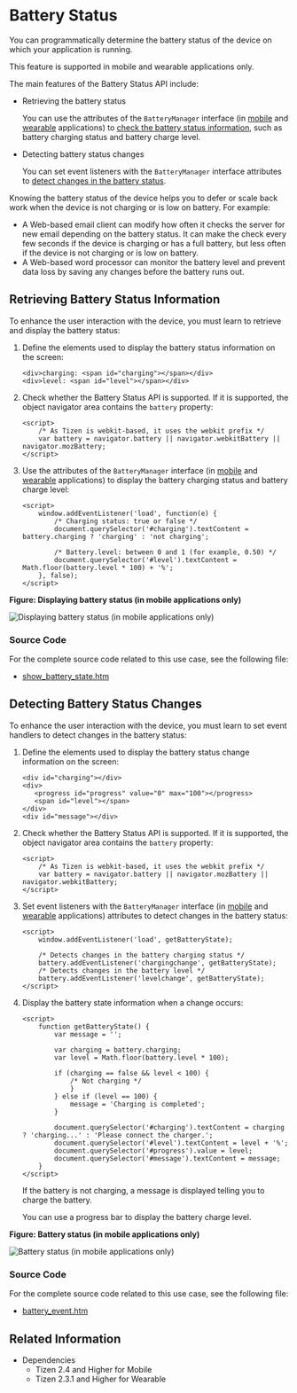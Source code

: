 # Battery Status

You can programmatically determine the battery status of the device on which your application is running.

This feature is supported in mobile and wearable applications only.

The main features of the Battery Status API include:

- Retrieving the battery status   

  You can use the attributes of the `BatteryManager` interface (in [mobile](https://www.w3.org/TR/2016/CR-battery-status-20160707/#the-batterymanager-interface) and [wearable](http://www.w3.org/TR/2012/CR-battery-status-20120508/#batterymanager-interface) applications) to [check the battery status information](#retrieving-battery-status-information), such as battery charging status and battery charge level.

- Detecting battery status changes

  You can set event listeners with the `BatteryManager` interface attributes to [detect changes in the battery status](#detecting-battery-status-changes).

Knowing the battery status of the device helps you to defer or scale back work when the device is not charging or is low on battery. For example:

- A Web-based email client can modify how often it checks the server for new email depending on the battery status. It can make the check every few seconds if the device is charging or has a full battery, but less often if the device is not charging or is low on battery.
- A Web-based word processor can monitor the battery level and prevent data loss by saving any changes before the battery runs out.

## Retrieving Battery Status Information

To enhance the user interaction with the device, you must learn to retrieve and display the battery status:

1. Define the elements used to display the battery status information on the screen:

   ```
   <div>charging: <span id="charging"></span></div>
   <div>level: <span id="level"></span></div>
   ```

2. Check whether the Battery Status API is supported. If it is supported, the object navigator area contains the `battery` property:

   ```
   <script>
       /* As Tizen is webkit-based, it uses the webkit prefix */
       var battery = navigator.battery || navigator.webkitBattery || navigator.mozBattery;
   </script>
   ```

3. Use the attributes of the `BatteryManager` interface (in [mobile](https://www.w3.org/TR/2016/CR-battery-status-20160707/#the-batterymanager-interface) and [wearable](http://www.w3.org/TR/2012/CR-battery-status-20120508/#batterymanager-interface) applications) to display the battery charging status and battery charge level:

   ```
   <script>
       window.addEventListener('load', function(e) {
           /* Charging status: true or false */
           document.querySelector('#charging').textContent = battery.charging ? 'charging' : 'not charging';

           /* Battery.level: between 0 and 1 (for example, 0.50) */
           document.querySelector('#level').textContent = Math.floor(battery.level * 100) + '%';
       }, false);
   </script>
   ```

**Figure: Displaying battery status (in mobile applications only)**

![Displaying battery status (in mobile applications only)](./media/charging_battery.png)

### Source Code

For the complete source code related to this use case, see the following file:

- [show_battery_state.htm](http://download.tizen.org/misc/examples/w3c_html5/device/battery_status_api)

## Detecting Battery Status Changes

To enhance the user interaction with the device, you must learn to set event handlers to detect changes in the battery status:

1. Define the elements used to display the battery status change information on the screen:

   ```
   <div id="charging"></div>
   <div>
      <progress id="progress" value="0" max="100"></progress>
      <span id="level"></span>
   </div>
   <div id="message"></div>
   ```

2. Check whether the Battery Status API is supported. If it is supported, the object navigator area contains the `battery` property:

   ```
   <script>
       /* As Tizen is webkit-based, it uses the webkit prefix */
       var battery = navigator.battery || navigator.mozBattery || navigator.webkitBattery;
   </script>
   ```

3. Set event listeners with the `BatteryManager` interface (in [mobile](https://www.w3.org/TR/2016/CR-battery-status-20160707/#the-batterymanager-interface) and [wearable](http://www.w3.org/TR/2012/CR-battery-status-20120508/#batterymanager-interface) applications) attributes to detect changes in the battery status:

   ```
   <script>
       window.addEventListener('load', getBatteryState);

       /* Detects changes in the battery charging status */
       battery.addEventListener('chargingchange', getBatteryState);
       /* Detects changes in the battery level */
       battery.addEventListener('levelchange', getBatteryState);
   </script>
   ```

4. Display the battery state information when a change occurs:

   ```
   <script>
       function getBatteryState() {
           var message = '';

           var charging = battery.charging;
           var level = Math.floor(battery.level * 100);

           if (charging == false && level < 100) {
               /* Not charging */
               }
           } else if (level == 100) {
               message = 'Charging is completed';
           }

           document.querySelector('#charging').textContent = charging ? 'charging...' : 'Please connect the charger.';
           document.querySelector('#level').textContent = level + '%';
           document.querySelector('#progress').value = level;
           document.querySelector('#message').textContent = message;
       }
   </script>
   ```

   If the battery is not charging, a message is displayed telling you to charge the battery.

   You can use a progress bar to display the battery charge level.

**Figure: Battery status (in mobile applications only)**

![Battery status (in mobile applications only)](./media/changing_batterystatus.png)

### Source Code

For the complete source code related to this use case, see the following file:

- [battery_event.htm](http://download.tizen.org/misc/examples/w3c_html5/device/battery_status_api)

## Related Information
* Dependencies
  - Tizen 2.4 and Higher for Mobile
  - Tizen 2.3.1 and Higher for Wearable
